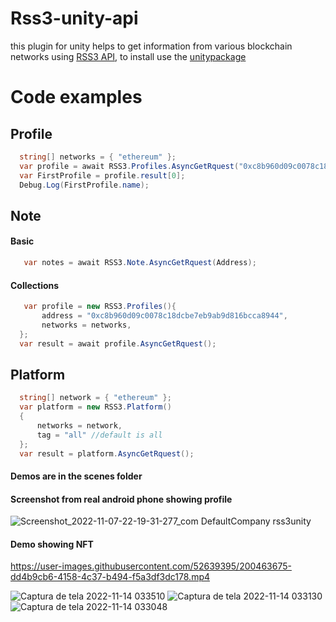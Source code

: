 # Rss3-unity-api
this plugin for unity helps to get information from various blockchain networks using [RSS3 API](https://docs.rss3.io/reference/getnotesbyinstance),
to install use the [unitypackage](https://github.com/lucasespinosa28/Rss3-unity-api/releases/tag/beta)

# Code examples
## Profile
```csharp
  string[] networks = { "ethereum" };
  var profile = await RSS3.Profiles.AsyncGetRquest("0xc8b960d09c0078c18dcbe7eb9ab9d816bcca8944", networks);
  var FirstProfile = profile.result[0];
  Debug.Log(FirstProfile.name);
```
## Note
#### Basic
```csharp
   var notes = await RSS3.Note.AsyncGetRquest(Address);
```
#### Collections
```csharp
   var profile = new RSS3.Profiles(){
       address = "0xc8b960d09c0078c18dcbe7eb9ab9d816bcca8944",
       networks = networks,
  };
  var result = await profile.AsyncGetRquest();
```
## Platform
```csharp
  string[] network = { "ethereum" };
  var platform = new RSS3.Platform()
  {
      networks = network,
      tag = "all" //default is all
  };
  var result = platform.AsyncGetRquest();
```

#### Demos are in the scenes folder
#### Screenshot from real android phone showing profile
![Screenshot_2022-11-07-22-19-31-277_com DefaultCompany rss3unity](https://user-images.githubusercontent.com/52639395/200464399-36421bcb-d5e8-4cc9-b008-db0f62a6d392.jpg)

#### Demo showing NFT
https://user-images.githubusercontent.com/52639395/200463675-dd4b9cb6-4158-4c37-b494-f5a3df3dc178.mp4

![Captura de tela 2022-11-14 033510](https://user-images.githubusercontent.com/52639395/201592836-5e84da5f-5041-4a7b-adfe-f2c9377b69c0.png)
![Captura de tela 2022-11-14 033130](https://user-images.githubusercontent.com/52639395/201592840-68b12270-677f-4821-8426-3da3d6c46072.png)
![Captura de tela 2022-11-14 033048](https://user-images.githubusercontent.com/52639395/201592843-62e56c3d-b84e-42a3-a275-90ef356cf55d.png)

